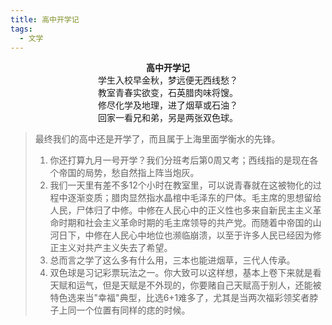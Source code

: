 ```yaml
---
title: 高中开学记
tags: 
  - 文学
---
```


<center><strong>高中开学记</strong><br/>学生入校早金秋，梦远便无西线愁？<br/>教室青春实欲变，石英腊肉味将馊。<br/>修尽化学及地理，进了烟草或石油？<br/>回家一看兄和弟，另是两张双色球。</center>

> 最终我们的高中还是开学了，而且属于上海里面学衡水的先锋。
> 1. 你还打算九月一号开学？我们分班考后第0周又考；西线指的是现在各个帝国的局势，愁自然指上阵当炮灰。
> 2. 我们一天里有差不多12个小时在教室里，可以说青春就在这被物化的过程中逐渐变质；腊肉显然指水晶棺中毛泽东的尸体。毛主席的思想留给人民，尸体归了中修。中修在人民心中的正义性也多来自新民主主义革命时期和社会主义革命时期的毛主席领导的共产党。而随着中帝国的山河日下，中修在人民心中地位也濒临崩溃，以至于许多人民已经因为修正主义对共产主义失去了希望。
> 3. 总而言之学了这么多有什么用，三本也能进烟草，三代人传承。
> 4. 双色球是习记彩票玩法之一。你大致可以这样想，基本上卷下来就是看天赋和运气，但是天赋是不外现的，你要赌自己天赋高于别人，还能被特色选来当"幸福"典型，比选6+1难多了，尤其是当两次福彩领奖者脖子上同一个位置有同样的痣的时候。
<!--stackedit_data:
eyJoaXN0b3J5IjpbLTIwNjIzMDkxNDYsMTg3NDkzNTEwMywtMT
UyMjA5NTczMSwtMTUxNjc1ODMzNF19
-->